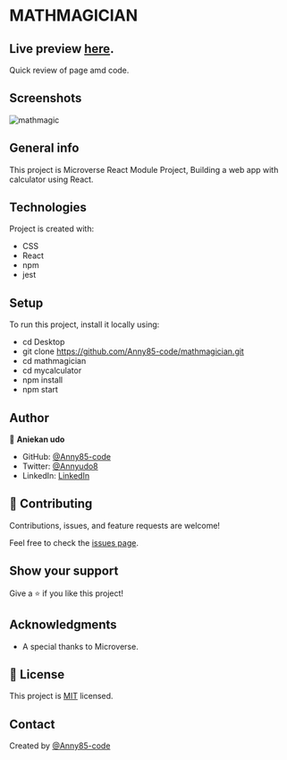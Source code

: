 # MATHMAGICIAN

## Live preview [here](https://anny85-code.github.io/mathmagician/dist/).

Quick review of page amd code.

## Screenshots

![mathmagic](https://user-images.githubusercontent.com/87186552/153082465-86d280ec-c2e3-404b-ac7a-349409bf7d2f.png)

## General info

This project is Microverse React Module Project,
Building a web app with calculator using React.

## Technologies

Project is created with:

- CSS
- React
- npm
- jest

## Setup

To run this project, install it locally using:

- cd Desktop
- git clone https://github.com/Anny85-code/mathmagician.git
- cd mathmagician
- cd mycalculator
- npm install
- npm start

## Author

👤 **Aniekan udo**

- GitHub: [@Anny85-code](https://github.com/Anny85-code)
- Twitter: [@Annyudo8](https://twitter.com/Anny_udo8)
- LinkedIn: [LinkedIn](https://www.linkedin.com/in/aniekan-udo-665b65213/)

## 🤝 Contributing

Contributions, issues, and feature requests are welcome!

Feel free to check the [issues page](https://github.com/Anny85-code/mathmagician/issues/36).

## Show your support

Give a ⭐️ if you like this project!

## Acknowledgments

- A special thanks to Microverse.

## 📝 License

This project is [MIT](LICENSE) licensed.

## Contact

Created by [@Anny85-code](https://github.com/Anny85-code)
